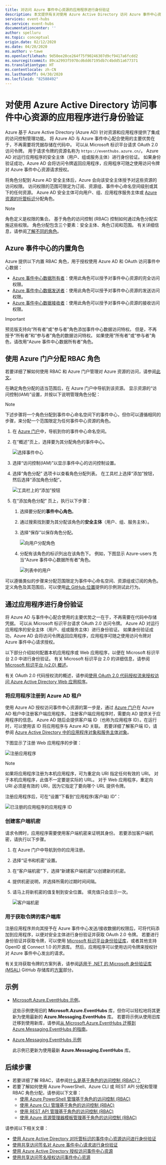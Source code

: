 ```yaml
---
title: 对访问 Azure 事件中心资源的应用程序进行身份验证
description: 本文提供有关对使用 Azure Active Directory 访问 Azure 事件中心资源的应用程序进行身份验证的信息
services: event-hubs
ms.service: event-hubs
documentationcenter: ''
author: spelluru
ms.topic: conceptual
origin.date: 02/12/2020
ms.date: 04/20/2020
ms.author: v-tawe
ms.openlocfilehash: 9d50ee20ce264f75f90246307d9cf9417a6fcdd2
ms.sourcegitcommit: 89ca2993f5978cd6dd67195db7c4bdd51a677371
ms.translationtype: HT
ms.contentlocale: zh-CN
ms.lasthandoff: 04/30/2020
ms.locfileid: "82588492"
---
```

# <a name="authenticate-an-application-with-azure-active-directory-to-access-event-hubs-resources"></a>对使用 Azure Active Directory 访问事件中心资源的应用程序进行身份验证
Azure 基于 Azure Active Directory (Azure AD) 针对资源和应用程序提供了集成的访问控制管理功能。 将 Azure AD 与 Azure 事件中心配合使用的主要优势在于，不再需要将凭据存储在代码中。 可以从 Microsoft 标识平台请求 OAuth 2.0 访问令牌。 用于请求令牌的资源名称为 `https://eventhubs.azure.cn/`。 Azure AD 对运行应用程序的安全主体（用户、组或服务主体）进行身份验证。 如果身份验证成功，Azure AD 会将访问令牌返回应用程序，应用程序可随之使用访问令牌对 Azure 事件中心资源请求授权。

将角色分配到 Azure AD 安全主体后，Azure 会向该安全主体授予对这些资源的访问权限。 访问权限的范围可限定为订阅、资源组、事件中心命名空间级别或其下的任何资源。 Azure AD 安全主体可向用户、组、应用程序服务主体或 [Azure 资源的托管标识](../active-directory/managed-identities-azure-resources/overview.md)分配角色。 

> [!NOTE]
> 角色定义是权限的集合。 基于角色的访问控制 (RBAC) 控制如何通过角色分配实施这些权限。 角色分配包含三个要素：安全主体、角色订阅和范围。 有关详细信息，请参阅[了解不同的角色](../role-based-access-control/overview.md)。

## <a name="built-in-roles-for-azure-event-hubs"></a>Azure 事件中心的内置角色
Azure 提供以下内置 RBAC 角色，用于授权使用 Azure AD 和 OAuth 访问事件中心数据：

- [Azure 事件中心数据所有者](../role-based-access-control/built-in-roles.md#azure-event-hubs-data-owner)：使用此角色可以授予对事件中心资源的完全访问权限。
- [Azure 事件中心数据发送者](../role-based-access-control/built-in-roles.md#azure-event-hubs-data-sender)：使用此角色可以授予对事件中心资源的发送访问权限。
- [Azure 事件中心数据接收者](../role-based-access-control/built-in-roles.md#azure-event-hubs-data-receiver)：使用此角色可以授予对事件中心资源的接收访问权限。   

> [!IMPORTANT]
> 预览版支持向“所有者”或“参与者”角色添加事件中心数据访问特权。 但是，不再授予“所有者”和“参与者”角色的数据访问特权。 如果使用“所有者”或“参与者”角色，请改用“Azure 事件中心数据所有者”角色。

## <a name="assign-rbac-roles-using-the-azure-portal"></a>使用 Azure 门户分配 RBAC 角色  
若要详细了解如何使用 RBAC 和 Azure 门户管理对 Azure 资源的访问，请参阅[此文](../role-based-access-control/role-assignments-portal.md)。

在确定角色分配的适当范围后，在 Azure 门户中导航到该资源。 显示资源的“访问控制(IAM)”设置，并按以下说明管理角色分配：

> [!NOTE]
> 下述步骤将一个角色分配到事件中心命名空间下的事件中心，但你可以遵循相同的步骤，来分配一个范围限定为任何事件中心资源的角色。

1. 在 [Azure 门户](https://portal.azure.cn/)中，导航到你的事件中心命名空间。
2. 在“概述”页上，选择要为其分配角色的事件中心。 

    ![选择事件中心](./media/authenticate-application/select-event-hub.png)
1. 选择“访问控制(IAM)”以显示事件中心的访问控制设置。  
1. 选择“角色分配”  选项卡以查看角色分配列表。 在工具栏上选择“添加”按钮，然后选择“添加角色分配”。   

    ![工具栏上的“添加”按钮](./media/authenticate-application/role-assignments-add-button.png)
1. 在“添加角色分配”  页上，执行以下步骤：
    1. 选择要分配的**事件中心角色**。 
    1. 通过搜索找到要为其分配该角色的**安全主体**（用户、组、服务主体）。
    1. 选择“保存”以保存角色分配。  

        ![向用户分配角色](./media/authenticate-application/assign-role-to-user.png)
    4. 分配有该角色的标识列出在该角色下。 例如，下图显示 Azure-users 充当“Azure 事件中心数据所有者”角色。 
        
        ![列表中的用户](./media/authenticate-application/user-in-list.png)

可以遵循类似的步骤来分配范围限定为事件中心命名空间、资源组或订阅的角色。 定义角色及其范围后，可以使用[此 GitHub 位置](https://github.com/Azure/azure-event-hubs/tree/master/samples/DotNet/Microsoft.Azure.EventHubs/Rbac)提供的示例测试此行为。


## <a name="authenticate-from-an-application"></a>通过应用程序进行身份验证
将 Azure AD 与事件中心配合使用的主要优势之一在于，不再需要在代码中存储凭据。 可以从 Microsoft 标识平台请求 OAuth 2.0 访问令牌。 Azure AD 对运行应用程序的安全主体（用户、组或服务主体）进行身份验证。 如果身份验证成功，Azure AD 会将访问令牌返回应用程序，应用程序可随之使用访问令牌对 Azure 事件中心请求授权。

以下部分介绍如何配置本机应用程序或 Web 应用程序，以便在 Microsoft 标识平台 2.0 中进行身份验证。 有关 Microsoft 标识平台 2.0 的详细信息，请参阅 [Microsoft 标识平台 (v2.0) 概述](../active-directory/develop/v2-overview.md)。

有关 OAuth 2.0 代码授权流的概述，请参阅[使用 OAuth 2.0 代码授权流来授权访问 Azure Active Directory Web 应用程序](../active-directory/develop/v2-oauth2-auth-code-flow.md)。

### <a name="register-your-application-with-an-azure-ad-tenant"></a>将应用程序注册到 Azure AD 租户
使用 Azure AD 授权访问事件中心资源的第一步是，通过 [Azure 门户](https://portal.azure.cn/)在 Azure AD 租户中注册客户端应用程序。 注册客户端应用程序时，需要向 AD 提供关于应用程序的信息。 Azure AD 随后会提供客户端 ID（也称为应用程序 ID）。在运行时，可以使用该 ID 将应用程序与 Azure AD 关联。 若要详细了解客户端 ID，请参阅 [Azure Active Directory 中的应用程序对象和服务主体对象](../active-directory/develop/app-objects-and-service-principals.md)。

下图显示了注册 Web 应用程序的步骤：

![注册应用程序](./media/authenticate-application/app-registrations-register.png)

> [!Note]
> 如果将应用程序注册为本机应用程序，可为重定向 URI 指定任何有效的 URI。 对于本机应用程序，此值不一定要是实际的 URL。 对于 Web 应用程序，重定向 URI 必须是有效的 URI，因为它指定了要向哪个 URL 提供令牌。

注册应用程序后，可在“设置”下看到“应用程序(客户端) ID”：  

![已注册的应用程序的应用程序 ID](./media/authenticate-application/application-id.png)

<!-- For more information about registering an application with Azure AD, see [Integrating applications with Azure Active Directory](../active-directory/develop/quickstart-v2-register-an-app.md). -->


### <a name="create-a-client-secret"></a>创建客户端机密   
请求令牌时，应用程序需要使用客户端机密来证明其身份。 若要添加客户端机密，请执行以下步骤。

1. 在 Azure 门户中导航到你的应用注册。
1. 选择“证书和机密”设置。 
1. 在“客户端机密”下，选择“新建客户端机密”以创建新的机密。  
1. 提供机密说明，并选择所需的过期时间间隔。
1. 请马上将新机密的值复制到安全位置。 填充值只会显示一次。

    ![客户端机密](./media/authenticate-application/client-secret.png)


### <a name="client-libraries-for-token-acquisition"></a>用于获取令牌的客户端库  
注册应用程序并向其授予在 Azure 事件中心发送/接收数据的权限后，可将代码添加到应用程序，以便对安全主体进行身份验证并获取 OAuth 2.0 令牌。 若要进行身份验证并获取令牌，可以使用 [Microsoft 标识平台身份验证库](../active-directory/develop/reference-v2-libraries.md)，或者其他支持 OpenID 或 Connect 1.0 的开源库。 然后，应用程序可以使用访问令牌来授权针对 Azure 事件中心发出的请求。

有关支持获取令牌的方案列表，请参阅[适用于 .NET 的 Microsoft 身份验证库 (MSAL)](https://github.com/AzureAD/microsoft-authentication-library-for-dotnet) GitHub 存储库的[方案](https://github.com/AzureAD/microsoft-authentication-library-for-dotnet/wiki/scenarios)部分。

## <a name="samples"></a>示例
- [Microsoft.Azure.EventHubs 示例](https://github.com/Azure/azure-event-hubs/tree/master/samples/DotNet/Microsoft.Azure.EventHubs/Rbac)。 
    
    这些示例使用旧的 **Microsoft.Azure.EventHubs** 库，但你可以轻松地将其更新为使用最新的 **Azure.Messaging.EventHubs** 库。 若要将示例从使用旧库迁移到使用新库，请参阅[从 Microsoft.Azure.EventHubs 迁移到 Azure.Messaging.EventHubs 的指南](https://github.com/Azure/azure-sdk-for-net/blob/master/sdk/eventhub/Azure.Messaging.EventHubs/MigrationGuide.md)。
- [Azure.Messaging.EventHubs 示例](https://github.com/Azure/azure-event-hubs/tree/master/samples/DotNet/Azure.Messaging.EventHubs/ManagedIdentityWebApp)

    此示例已更新为使用最新 **Azure.Messaging.EventHubs** 库。

## <a name="next-steps"></a>后续步骤
- 若要详细了解 RBAC，请参阅[什么是基于角色的访问控制 (RBAC)？](../role-based-access-control/overview.md)
- 若要了解如何使用 Azure PowerShell、Azure CLI 或 REST API 分配和管理 RBAC 角色分配，请参阅以下文章：
    - [使用 Azure PowerShell 管理基于角色的访问控制 (RBAC)](../role-based-access-control/role-assignments-powershell.md)  
    - [使用 Azure CLI 管理基于角色的访问控制 (RBAC)](../role-based-access-control/role-assignments-cli.md)
    - [使用 REST API 管理基于角色的访问控制 (RBAC)](../role-based-access-control/role-assignments-rest.md)
    - [使用 Azure 资源管理器模板管理基于角色的访问控制 (RBAC)](../role-based-access-control/role-assignments-template.md)

请参阅以下相关文章：
- [使用 Azure Active Directory 对托管标识的事件中心资源访问进行身份验证](authenticate-managed-identity.md)
- [使用共享访问签名对 Azure 事件中心请求进行身份验证](authenticate-shared-access-signature.md)
- [使用 Azure Active Directory 授权访问事件中心资源](authorize-access-azure-active-directory.md)
- [使用共享访问签名授权访问事件中心资源](authorize-access-shared-access-signature.md)

